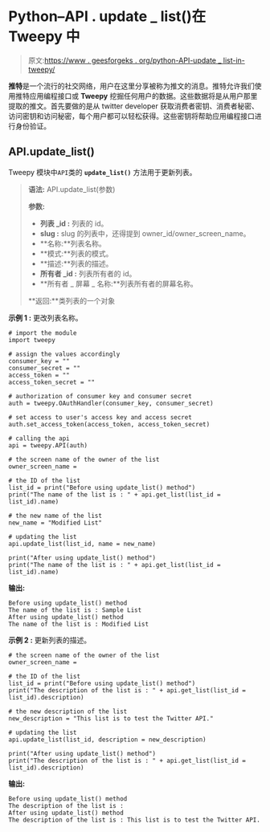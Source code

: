 # Python–API . update _ list()在 Tweepy 中

> 原文:[https://www . geesforgeks . org/python-API-update _ list-in-tweepy/](https://www.geeksforgeeks.org/python-api-update_list-in-tweepy/)

**推特**是一个流行的社交网络，用户在这里分享被称为推文的消息。推特允许我们使用推特应用编程接口或 **Tweepy** 挖掘任何用户的数据。这些数据将是从用户那里提取的推文。首先要做的是从 twitter developer 获取消费者密钥、消费者秘密、访问密钥和访问秘密，每个用户都可以轻松获得。这些密钥将帮助应用编程接口进行身份验证。

## API.update_list()

Tweepy 模块中`API`类的 **`update_list()`** 方法用于更新列表。

> **语法:** API.update_list(参数)
> 
> **参数:**
> 
> *   **列表 _id :** 列表的 id。
> *   **slug :** slug 的列表中，还得提到 owner_id/owner_screen_name。
> *   **名称:**列表名称。
> *   **模式:**列表的模式。
> *   **描述:**列表的描述。
> *   **所有者 _id :** 列表所有者的 id。
> *   **所有者 _ 屏幕 _ 名称:**列表所有者的屏幕名称。
> 
> **返回:**类列表的一个对象

**示例 1 :** 更改列表名称。

```
# import the module
import tweepy

# assign the values accordingly
consumer_key = ""
consumer_secret = ""
access_token = ""
access_token_secret = ""

# authorization of consumer key and consumer secret
auth = tweepy.OAuthHandler(consumer_key, consumer_secret)

# set access to user's access key and access secret 
auth.set_access_token(access_token, access_token_secret)

# calling the api 
api = tweepy.API(auth)

# the screen name of the owner of the list
owner_screen_name = 

# the ID of the list
list_id = print("Before using update_list() method")
print("The name of the list is : " + api.get_list(list_id = list_id).name)

# the new name of the list
new_name = "Modified List"

# updating the list
api.update_list(list_id, name = new_name)

print("After using update_list() method")
print("The name of the list is : " + api.get_list(list_id = list_id).name)
```

**输出:**

```
Before using update_list() method
The name of the list is : Sample List
After using update_list() method
The name of the list is : Modified List

```

**示例 2 :** 更新列表的描述。

```
# the screen name of the owner of the list
owner_screen_name =

# the ID of the list
list_id = print("Before using update_list() method")
print("The description of the list is : " + api.get_list(list_id = list_id).description)

# the new description of the list
new_description = "This list is to test the Twitter API."

# updating the list
api.update_list(list_id, description = new_description)

print("After using update_list() method")
print("The description of the list is : " + api.get_list(list_id = list_id).description)
```

**输出:**

```
Before using update_list() method
The description of the list is : 
After using update_list() method
The description of the list is : This list is to test the Twitter API.

```